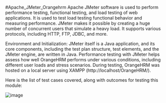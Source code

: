 #Apache_JMeter_Orangehrm
Apache JMeter software is used to perform performance testing, functional testing, and load testing of web applications. It is used to test load testing functional behavior and measuring performance. JMeter makes it possible by creating a huge number of concurrent users that simulate a heavy load. It supports various protocols, including HTTP, FTP, JDBC, and more. 

Environment and Initialization: JMeter itself is a Java application, and its core components, including the test plan structure, test elements, and the JMeter engine, are written in Java. Performance testing with JMeter helps assess how well OrangeHRM performs under various conditions, including different user loads and stress scenarios. During testing, OrangeHRM was hosted on a local server using XAMPP (http://localhost/OrangeHRM/). 

Here is the list of test cases covered, along with outcomes for testing this module:

![image](https://github.com/KShawpnil/Apache_JMeter_Orangehrm/assets/106387710/e1cc9e62-251d-4d16-b4fa-4f8935c1c323)

